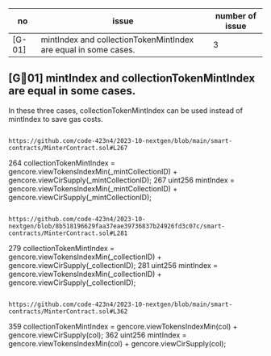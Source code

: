 |no |issue|number of issue|
|------|-----|---------------|
|[G-01]|mintIndex and collectionTokenMintIndex are equal in some cases.|3|


## [G01] mintIndex and collectionTokenMintIndex are equal in some cases.
In these three cases, collectionTokenMintIndex can be used instead of mintIndex to save gas costs.


```solidity

https://github.com/code-423n4/2023-10-nextgen/blob/main/smart-contracts/MinterContract.sol#L267
```
264        collectionTokenMintIndex = gencore.viewTokensIndexMin(_mintCollectionID) + gencore.viewCirSupply(_mintCollectionID);
267        uint256 mintIndex = gencore.viewTokensIndexMin(_mintCollectionID) + gencore.viewCirSupply(_mintCollectionID);

```solidity

https://github.com/code-423n4/2023-10-nextgen/blob/8b518196629faa37eae39736837b24926fd3c07c/smart-contracts/MinterContract.sol#L281
```

279        collectionTokenMintIndex = gencore.viewTokensIndexMin(_collectionID) + gencore.viewCirSupply(_collectionID);
281        uint256 mintIndex = gencore.viewTokensIndexMin(_collectionID) + gencore.viewCirSupply(_collectionID);

```solidity

https://github.com/code-423n4/2023-10-nextgen/blob/main/smart-contracts/MinterContract.sol#L362
```
359        collectionTokenMintIndex = gencore.viewTokensIndexMin(col) + gencore.viewCirSupply(col);
362        uint256 mintIndex = gencore.viewTokensIndexMin(col) + gencore.viewCirSupply(col);